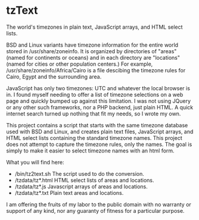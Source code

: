 # tzText
The world's timezones in plain text, JavaScript arrays, and HTML select lists.

BSD and Linux variants have timezone information for the entire world stored
in /usr/share/zoneinfo.  It is organized by directories of "areas" (named for
continents or oceans) and in each directory are "locations" (named for cities
or other population centers.)  For example, /usr/share/zoneinfo/Africa/Cairo
is a file descibing the timezone rules for Cairo, Egypt and the surrounding
area.

JavaScript has only two timezones: UTC and whatever the local browser is in.
I found myself needing to offer a list of timezone selections on a web page
and quickly bumped up against this limitation.  I was not using JQuery or
any other such frameworks, nor a PHP backend, just plain HTML.  A quick
internet search turned up nothing that fit my needs, so I wrote my own.

This project contains a script that starts with the same timezone database
used with BSD and Linux, and creates plain text files, JavaScript arrays,
and HTML select lists containing the standard timezone names.  This project
does not attempt to capture the timezone rules, only the names.  The goal is
simply to make it easier to select timezone names with an html form.

What you will find here:
* /bin/tz2text.sh		The script used to do the conversion.
* /tzdata/tz*.html	HTML select lists of areas and locations.
* /tzdata/tz*.js		Javascript arrays of areas and locations.
* /tzdata/tz*.txt		Plain text areas and locations.


I am offering the fruits of my labor to the public domain with no warranty
or support of any kind, nor any guaranty of fitness for a particular purpose.
